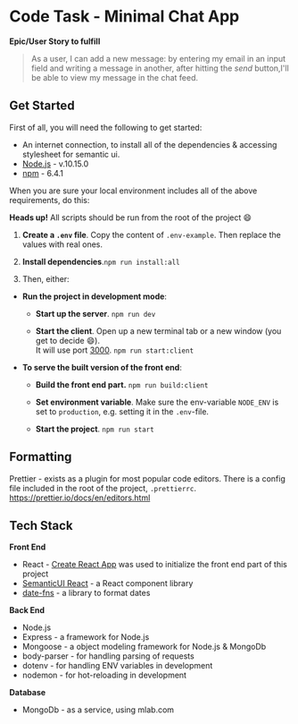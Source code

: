 # Code Task - Minimal Chat App

**Epic/User Story to fulfill**

> As a user, I can add a new message: by entering my email in an input field and writing a message in another, after hitting the _send_ button,I'll be able to view my message in the chat feed.

## Get Started

First of all, you will need the following to get started:

- An internet connection, to install all of the dependencies & accessing stylesheet for semantic ui.
- [Node.js](https://nodejs.org/en/) - v.10.15.0
- [npm](https://www.npmjs.com/get-npm) - 6.4.1

When you are sure your local environment includes all of the above requirements, do this:

**Heads up!** All scripts should be run from the root of the project :smile:

1. **Create a `.env` file**. Copy the content of `.env-example`. Then replace the values with real ones.

2. **Install dependencies**.`npm run install:all`

3. Then, either:

- **Run the project in development mode**:

  - **Start up the server**. `npm run dev`

  - **Start the client**. Open up a new terminal tab or a new window (you get to decide :smile:).<br> It will use port [3000](http://localhost:3000). `npm run start:client`

- **To serve the built version of the front end**:

  - **Build the front end part.** `npm run build:client`

  - **Set environment variable**. Make sure the env-variable `NODE_ENV` is set to `production`, e.g. setting it in the `.env`-file.

  - **Start the project**. `npm run start`

## Formatting

Prettier - exists as a plugin for most popular code editors. There is a config file included in the root of the project, `.prettierrc`.
https://prettier.io/docs/en/editors.html

## Tech Stack

**Front End**

- React - [Create React App](https://github.com/facebook/create-react-app) was used to initialize the front end part of this project
- [SemanticUI React](https://react.semantic-ui.com/) - a React component library
- [date-fns](https://date-fns.org/) - a library to format dates

**Back End**

- Node.js
- Express - a framework for Node.js
- Mongoose - a object modeling framework for Node.js & MongoDb
- body-parser - for handling parsing of requests
- dotenv - for handling ENV variables in development
- nodemon - for hot-reloading in development

**Database**

- MongoDb - as a service, using mlab.com
